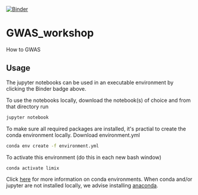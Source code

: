 [![Binder](https://mybinder.org/badge_logo.svg)](https://mybinder.org/v2/gh/filiaultd/GWAS_workshop_CK.git/master)

# GWAS_workshop
How to GWAS

## Usage
The jupyter notebooks can be used in an executable environment by clicking the Binder badge above.

To use the notebooks locally, download the notebook(s) of choice and from that directory run

```bash
jupyter notebook
```

To make sure all required packages are installed, it's practial to create the conda environment locally.
Download environment.yml

```bash
conda env create -f environment.yml
```

To activate this environment (do this in each new bash window)

```bash
conda activate limix
```


Click [here](https://docs.conda.io/projects/conda/en/latest/user-guide/tasks/manage-environments.html#sharing-an-environment) for more information on conda environments.
When conda and/or jupyter are not installed locally, we advise installing [anaconda](https://www.anaconda.com/distribution/).

